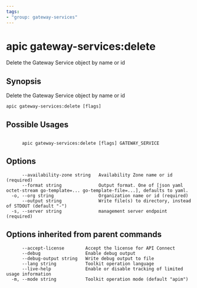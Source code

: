 ```yaml
---
tags:
- "group: gateway-services"
---
```

# apic gateway-services:delete

Delete the Gateway Service object by name or id

## Synopsis

Delete the Gateway Service object by name or id

```
apic gateway-services:delete [flags]
```

## Possible Usages

```

      apic gateway-services:delete [flags] GATEWAY_SERVICE

```

## Options

```
      --availability-zone string   Availability Zone name or id (required)
      --format string              Output format. One of [json yaml octet-stream go-template=... go-template-file=...], defaults to yaml.
  -o, --org string                 Organization name or id (required)
      --output string              Write file(s) to directory, instead of STDOUT (default "-")
  -s, --server string              management server endpoint (required)
```

## Options inherited from parent commands

```
      --accept-license        Accept the license for API Connect
      --debug                 Enable debug output
      --debug-output string   Write debug output to file
      --lang string           Toolkit operation language
      --live-help             Enable or disable tracking of limited usage information
  -m, --mode string           Toolkit operation mode (default "apim")
```
